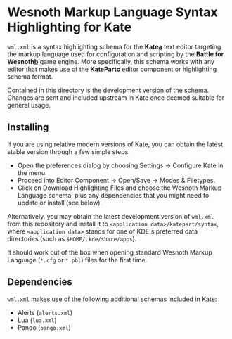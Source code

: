 Wesnoth Markup Language Syntax Highlighting for Kate
====================================================

`wml.xml` is a syntax highlighting schema for the **Kate[a]** text editor
targeting the markup language used for configuration and scripting by the
**Battle for Wesnoth[b]** game engine. More specifically, this schema works
with any editor that makes use of the **KatePart[c]** editor component or
highlighting schema format.

[a]: http://kate-editor.org/
[b]: http://www.wesnoth.org/
[c]: http://kate-editor.org/about-katepart/

Contained in this directory is the development version of the schema. Changes
are sent and included upstream in Kate once deemed suitable for general usage.


Installing
----------

If you are using relative modern versions of Kate, you can obtain the latest
stable version through a few simple steps:

 * Open the preferences dialog by choosing Settings -> Configure Kate in the
   menu.
 * Proceed into Editor Component -> Open/Save -> Modes & Filetypes.
 * Click on Download Highlighting Files and choose the Wesnoth Markup Language
   schema, plus any dependencies that you might need to update or install
   (see below).

Alternatively, you may obtain the latest development version of `wml.xml` from
this repository and install it to `<application data>/katepart/syntax`, where
`<application data>` stands for one of KDE's preferred data directories
(such as `$HOME/.kde/share/apps`).

It should work out of the box when opening standard Wesnoth Markup Language
(`*.cfg` or `*.pbl`) files for the first time.


Dependencies
------------

`wml.xml` makes use of the following additional schemas included in Kate:

 * Alerts (`alerts.xml`)
 * Lua (`lua.xml`)
 * Pango (`pango.xml`)
